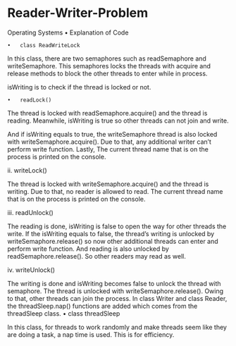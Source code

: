# Reader-Writer-Problem

Operating Systems
	•	Explanation of Code

	•	class ReadWriteLock

In this class, there are two semaphores such as readSemaphore and writeSemaphore. This semaphores locks the threads with acquire and release methods to block the other threads to enter while in process.

isWriting is to check if the thread is locked or not. 

	•	readLock() 

The thread is locked with readSemaphore.acquire() and the thread is reading. Meanwhile, isWriting is true so other threads can not join and write.

And if isWriting equals to true, the writeSemaphore thread is also locked with writeSemaphore.acquire(). Due to that, any additional writer can’t perform write function. Lastly, The current thread name that is on the process is printed on the console.

ii.    writeLock() 

The thread is locked with writeSemaphore.acquire() and the thread is writing. Due to that, no reader is allowed to read. The current thread name that is on the process is printed on the console.

iii.   readUnlock()

The reading is done, isWriting is false to open the way for other threads the write. If the isWriting equals to false, the thread’s writing is unlocked by writeSemaphore.release() so now other additional threads can enter and perform write function. And reading is also unlocked by readSemaphore.release(). So other readers may read as well. 

iv.  writeUnlock()

The writing is done and isWriting becomes false to unlock the thread with semaphore. The thread is unlocked with writeSemaphore.release(). Owing to that, other threads can join the process.
In class Writer and class Reader, the threadSleep.nap() functions are added which comes from the threadSleep class. 
	•	class threadSleep

In this class, for threads to work randomly and make threads seem like they are doing a task, a nap time is used. This is for efficiency.
